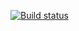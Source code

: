 [![Build status](https://ci.appveyor.com/api/projects/status/k6259ho7i26pui8u/branch/master?svg=true)](https://ci.appveyor.com/project/DanilaEvteev/patterns-1/branch/master)